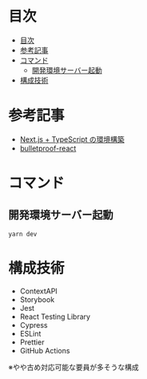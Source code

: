 # 目次

<!-- TOC -->

- [目次](#目次)
- [参考記事](#参考記事)
- [コマンド](#コマンド)
  - [開発環境サーバー起動](#開発環境サーバー起動)
- [構成技術](#構成技術)

<!-- /TOC -->

# 参考記事

- [Next.js + TypeScript の環境構築](https://qiita.com/itachi/items/05fbe67c7168703a34e7)
- [bulletproof-react](https://github.com/alan2207/bulletproof-react)

# コマンド

## 開発環境サーバー起動

```
yarn dev
```

# 構成技術

- ContextAPI
- Storybook
- Jest
- React Testing Library
- Cypress
- ESLint
- Prettier
- GitHub Actions

※やや古め対応可能な要員が多そうな構成
